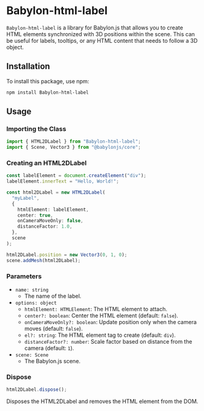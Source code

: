 # Babylon-html-label

`Babylon-html-label` is a library for Babylon.js that allows you to create HTML elements synchronized with 3D positions within the scene. This can be useful for labels, tooltips, or any HTML content that needs to follow a 3D object.

## Installation

To install this package, use npm:

```bash
npm install Babylon-html-label
```

## Usage

### Importing the Class

```typescript
import { HTML2DLabel } from "Babylon-html-label";
import { Scene, Vector3 } from "@babylonjs/core";
```

### Creating an HTML2DLabel

```typescript
const labelElement = document.createElement("div");
labelElement.innerText = "Hello, World!";

const html2DLabel = new HTML2DLabel(
  "myLabel",
  {
    htmlElement: labelElement,
    center: true,
    onCameraMoveOnly: false,
    distanceFactor: 1.0,
  },
  scene
);

html2DLabel.position = new Vector3(0, 1, 0);
scene.addMesh(html2DLabel);
```

### Parameters

- `name: string`
  - The name of the label.
- `options: object`
  - `htmlElement: HTMLElement`: The HTML element to attach.
  - `center?: boolean`: Center the HTML element (default: `false`).
  - `onCameraMoveOnly?: boolean`: Update position only when the camera moves (default: `false`).
  - `el?: string`: The HTML element tag to create (default: `div`).
  - `distanceFactor?: number`: Scale factor based on distance from the camera (default: `1`).
- `scene: Scene`
  - The Babylon.js scene.

### Dispose

```typescript
html2DLabel.dispose();
```

Disposes the HTML2DLabel and removes the HTML element from the DOM.
